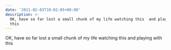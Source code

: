 ```yaml
---
date: '2011-02-03T10:02:05+00:00'
description: >-
  OK, have so far lost a small chunk of my life watching this  and playing with
  this
---
```

OK, have so far lost a small chunk of my life watching this  and playing with this 
